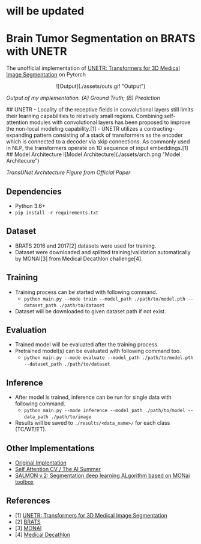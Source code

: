 # will be updated
# Brain Tumor Segmentation on BRATS with UNETR
The unofficial implementation of [UNETR: Transformers for 3D Medical Image Segmentation](https://arxiv.org/abs/2103.10504) on Pytorch

<p align="center">
![Output](./assets/outs.gif "Output")

*Output of my implementation. (A) Ground Truth; (B) Prediction*
</p>
## UNETR
- Locality of the receptive fields in convolutional layers still limits their learning capabilities to relatively small regions. Combining self-attention modules with convolutional layers has been proposed to improve the non-local modeling capability.[1]
- UNETR utilizes a contracting-expanding pattern consisting of a stack of transformers as the encoder which is connected to a decoder via skip connections. As commonly used in NLP, the transformers operate on 1D sequence of input embeddings.[1]
## Model Architecture
![Model Architecture](./assets/arch.png "Model Architecure")

*TransUNet Architecture Figure from Official Paper*

## Dependencies
- Python 3.6+
- `pip install -r requirements.txt`

## Dataset
- BRATS 2016 and 2017[2] datasets were used for training.
- Dataset were downloaded and splitted training/validation automatically by MONAI[3] from Medical Decathlon challenge[4].

## Training
- Training process can be started with following command.
    - `python main.py --mode train --model_path ./path/to/model.pth --dataset_path ./path/to/dataset`
- Dataset will be downloaded to given dataset path if not exist.

## Evaluation
- Trained model will be evaluated after the training process.
- Pretrained model(s) can be evaluated with following command too.
    - `python main.py --mode evaluate --model_path ./path/to/model.pth --dataset_path ./path/to/dataset`

## Inference
- After model is trained, inference can be run for single data with following command.
    - `python main.py --mode inference --model_path ./path/to/model --data_path ./path/to/image`
- Results will be saved to `./results/<data_name>/` for each class (TC/WT/ET).
    
## Other Implementations
- [Original Implentation](https://github.com/Project-MONAI/research-contributions/tree/main/UNETR/BTCV)
- [Self Attention CV / The AI Summer](https://github.com/The-AI-Summer/self-attention-cv)
- [SALMON v.2: Segmentation deep learning ALgorithm based on MONai toolbox](https://github.com/davidiommi/Pytorch--3D-Medical-Images-Segmentation--SALMON)

## References
- [1] [UNETR: Transformers for 3D Medical Image Segmentation](https://arxiv.org/abs/2103.10504)
- [2] [BRATS](https://www.med.upenn.edu/cbica/brats2020/previous.html)
- [3] [MONAI](https://monai.io/)
- [4] [Medical Decathlon](http://medicaldecathlon.com/)
